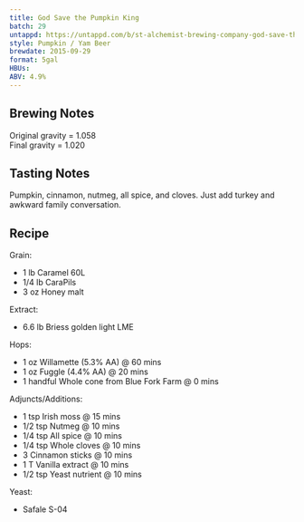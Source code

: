 ```yaml
---
title: God Save the Pumpkin King
batch: 29
untappd: https://untappd.com/b/st-alchemist-brewing-company-god-save-the-pumpkin-king/1297062
style: Pumpkin / Yam Beer
brewdate: 2015-09-29
format: 5gal
HBUs:
ABV: 4.9%
---
```

## Brewing Notes  
Original gravity = 1.058  
Final gravity = 1.020

## Tasting Notes
Pumpkin, cinnamon, nutmeg, all spice, and cloves. Just add turkey and awkward family conversation.

## Recipe
Grain:

  + 1 lb Caramel 60L
  + 1/4 lb CaraPils
  + 3 oz Honey malt

Extract:

  + 6.6 lb Briess golden light LME

Hops:

  + 1 oz Willamette (5.3% AA) @ 60 mins
  + 1 oz Fuggle (4.4% AA) @ 20 mins
  + 1 handful Whole cone from Blue Fork Farm @ 0 mins

Adjuncts/Additions:

  + 1 tsp Irish moss @ 15 mins
  + 1/2 tsp Nutmeg @ 10 mins
  + 1/4 tsp All spice @ 10 mins
  + 1/4 tsp Whole cloves @ 10 mins
  + 3 Cinnamon sticks @ 10 mins
  + 1 T Vanilla extract @ 10 mins
  + 1/2 tsp Yeast nutrient @ 10 mins

Yeast:

  + Safale S-04
